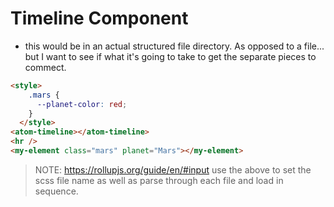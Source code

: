 # Timeline Component

- this would be in an actual structured file directory.
As opposed to a file... but I want to see if what it's going to take to get the separate pieces to commect.

<script src='./_v1/design-system/components/litqomponent/umd/atoms/timeline.js'></script>

```html preview
<style>
    .mars {
      --planet-color: red;
    }
  </style>
<atom-timeline></atom-timeline>
<hr />
<my-element class="mars" planet="Mars"></my-element>
```

> NOTE: https://rollupjs.org/guide/en/#input
> use the above to set the scss file name as well as parse through each file and load in sequence.